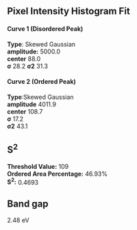 ## Pixel Intensity Histogram Fit

#### Curve 1 (Disordered Peak)
**Type**: Skewed Gaussian\
**amplitude:** 5000.0\
**center** 88.0\
**σ** 28.2
**σ2** 31.3


#### Curve 2 (Ordered Peak)
**Type**:Skewed Gaussian\
**amplitude** 4011.9\
**center** 108.7\
**σ** 17.2\
**σ2** 43.1


## S<sup>2</sup>
**Threshold Value:** 109\
**Ordered Area Percentage:** 46.93%\
**S<sup>2</sup>:** 0.4693


## Band gap
2.48 eV
